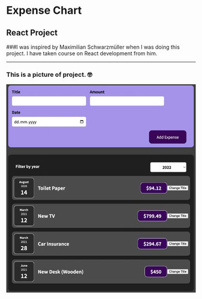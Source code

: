 # Expense Chart
## React Project

###I was inspired by Maximilian Schwarzmüller when I was doing this project. I have taken course on React development from him.
___

### This is a picture of project. 🤓

![ScreenShot](sc.jpg)
